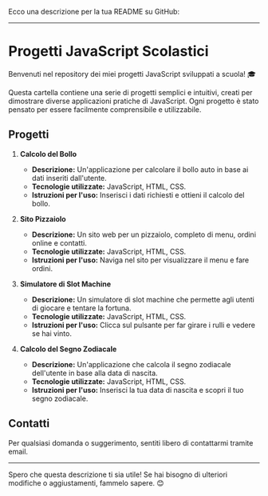 Ecco una descrizione per la tua README su GitHub:

---

# Progetti JavaScript Scolastici

Benvenuti nel repository dei miei progetti JavaScript sviluppati a scuola! 🎓

Questa cartella contiene una serie di progetti semplici e intuitivi, creati per dimostrare diverse applicazioni pratiche di JavaScript. Ogni progetto è stato pensato per essere facilmente comprensibile e utilizzabile.

## Progetti

1. **Calcolo del Bollo**
   - **Descrizione:** Un'applicazione per calcolare il bollo auto in base ai dati inseriti dall'utente.
   - **Tecnologie utilizzate:** JavaScript, HTML, CSS.
   - **Istruzioni per l'uso:** Inserisci i dati richiesti e ottieni il calcolo del bollo.

2. **Sito Pizzaiolo**
   - **Descrizione:** Un sito web per un pizzaiolo, completo di menu, ordini online e contatti.
   - **Tecnologie utilizzate:** JavaScript, HTML, CSS.
   - **Istruzioni per l'uso:** Naviga nel sito per visualizzare il menu e fare ordini.

3. **Simulatore di Slot Machine**
   - **Descrizione:** Un simulatore di slot machine che permette agli utenti di giocare e tentare la fortuna.
   - **Tecnologie utilizzate:** JavaScript, HTML, CSS.
   - **Istruzioni per l'uso:** Clicca sul pulsante per far girare i rulli e vedere se hai vinto.

4. **Calcolo del Segno Zodiacale**
   - **Descrizione:** Un'applicazione che calcola il segno zodiacale dell'utente in base alla data di nascita.
   - **Tecnologie utilizzate:** JavaScript, HTML, CSS.
   - **Istruzioni per l'uso:** Inserisci la tua data di nascita e scopri il tuo segno zodiacale.

## Contatti

Per qualsiasi domanda o suggerimento, sentiti libero di contattarmi tramite email.

---

Spero che questa descrizione ti sia utile! Se hai bisogno di ulteriori modifiche o aggiustamenti, fammelo sapere. 😊
